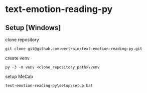 # text-emotion-reading-py

## Setup [Windows]

clone repository

    git clone git@github.com:wertrain/text-emotion-reading-py.git

create venv

    py -3 -m venv <clone_repository_path>\venv

setup MeCab

    text-emotion-reading-py\setup\setup.bat
